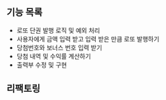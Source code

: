 ## 기능 목록
* 로또 단권 발행 로직 및 예외 처리
* 사용자에게 금액 입력 받고 입력 받은 만큼 로또 발행하기
* 당첨번호와 보너스 번호 입력 받기
* 당첨 내역 및 수익률 계산하기
* 출력부 수정 및 구현
## 리팩토링
